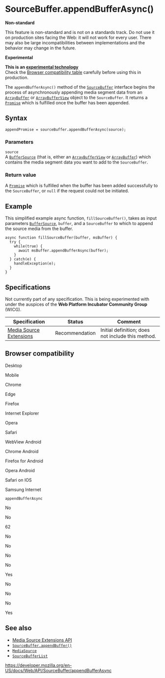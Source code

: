 SourceBuffer.appendBufferAsync()
================================

**Non-standard**

This feature is non-standard and is not on a standards track. Do not use it on production sites facing the Web: it will not work for every user. There may also be large incompatibilities between implementations and the behavior may change in the future.

**Experimental**

**This is an [experimental technology](https://developer.mozilla.org/en-US/docs/MDN/Guidelines/Conventions_definitions#experimental)**  
Check the [Browser compatibility table](#browser_compatibility) carefully before using this in production.

The `appendBufferAsync()` method of the [`SourceBuffer`](../sourcebuffer) interface begins the process of asynchronously appending media segment data from an [`ArrayBuffer`](https://developer.mozilla.org/en-US/docs/Web/JavaScript/Reference/Global_Objects/ArrayBuffer) or [`ArrayBufferView`](../arraybufferview) object to the `SourceBuffer`. It returns a [`Promise`](https://developer.mozilla.org/en-US/docs/Web/JavaScript/Reference/Global_Objects/Promise) which is fulfilled once the buffer has been appended.

Syntax
------

    appendPromise = sourceBuffer.appendBufferAsync(source);

### Parameters

`source`  
A [`BufferSource`](../buffersource) (that is, either an [`ArrayBufferView`](../arraybufferview) or [`ArrayBuffer`](https://developer.mozilla.org/en-US/docs/Web/JavaScript/Reference/Global_Objects/ArrayBuffer)) which contains the media segment data you want to add to the `SourceBuffer`.

### Return value

A [`Promise`](https://developer.mozilla.org/en-US/docs/Web/JavaScript/Reference/Global_Objects/Promise) which is fulfilled when the buffer has been added successfully to the `SourceBuffer`, or `null` if the request could not be initiated.

Example
-------

This simplified example async function, `fillSourceBuffer()`, takes as input parameters [`BufferSource`](../buffersource), `buffer`, and a `SourceBuffer` to which to append the source media from the buffer.

    async function fillSourceBuffer(buffer, msBuffer) {
      try {
        while(true) {
          await msBuffer.appendBufferAsync(buffer);
        }
      } catch(e) {
        handleException(e);
      }
    }

Specifications
--------------

Not currently part of any specification. This is being experimented with under the auspices of the **Web Platform Incubator Community Group** (WICG).

<table><thead><tr class="header"><th>Specification</th><th>Status</th><th>Comment</th></tr></thead><tbody><tr class="odd"><td><a href="https://w3c.github.io/media-source/">Media Source Extensions</a></td><td><span class="spec-rec">Recommendation</span></td><td>Initial definition; does not include this method.</td></tr></tbody></table>

Browser compatibility
---------------------

Desktop

Mobile

Chrome

Edge

Firefox

Internet Explorer

Opera

Safari

WebView Android

Chrome Android

Firefox for Android

Opera Android

Safari on IOS

Samsung Internet

`appendBufferAsync`

No

No

62

No

No

No

No

Yes

No

No

No

Yes

See also
--------

-   [Media Source Extensions API](../media_source_extensions_api)
-   [`SourceBuffer.appendBuffer()`](appendbuffer)
-   [`MediaSource`](../mediasource)
-   [`SourceBufferList`](../sourcebufferlist)

<a href="https://developer.mozilla.org/en-US/docs/Web/API/SourceBuffer/appendBufferAsync" class="_attribution-link">https://developer.mozilla.org/en-US/docs/Web/API/SourceBuffer/appendBufferAsync</a>
